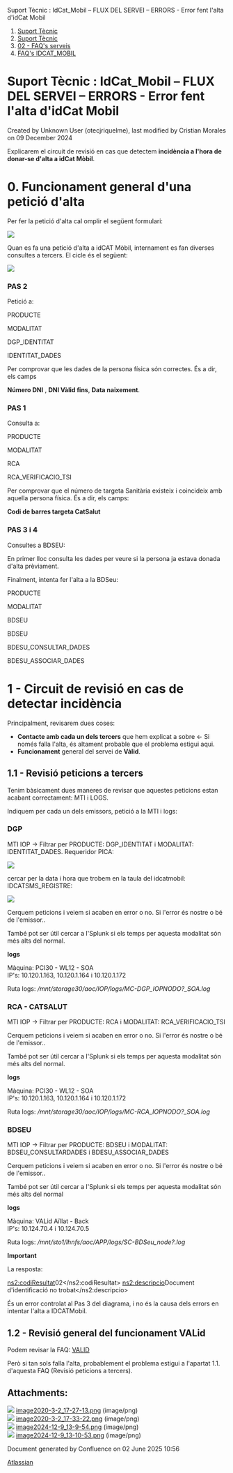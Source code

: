 Suport Tècnic : IdCat\_Mobil – FLUX DEL SERVEI – ERRORS - Error fent l'alta d'idCat Mobil  

1.  [Suport Tècnic](index.md)
2.  [Suport Tècnic](13893782.md)
3.  [02 - FAQ's serveis](26313393.md)
4.  [FAQ's IDCAT\_MOBIL](28705595.md)

Suport Tècnic : IdCat\_Mobil – FLUX DEL SERVEI – ERRORS - Error fent l'alta d'idCat Mobil
=========================================================================================

Created by Unknown User (otecjriquelme), last modified by Cristian Morales on 09 December 2024

Explicarem el circuit de revisió en cas que detectem **incidència a l'hora de donar-se d'alta a idCat Mòbil**.

0\. Funcionament general d'una petició d'alta
=============================================

Per fer la petició d'alta cal omplir el següent formulari:

![](attachments/36339737/36339739.png)

Quan es fa una petició d'alta a idCAT Mòbil, internament es fan diverses consultes a tercers. El cicle és el següent:

  

![](attachments/36339737/36339738.png)

  

### PAS 2

Petició a:

PRODUCTE

MODALITAT

DGP\_IDENTITAT

IDENTITAT\_DADES

Per comprovar que les dades de la persona física són correctes. És a dir, els camps

**Número DNI** , **DNI Vàlid fins**, **Data naixement**.

### PAS 1

Consulta a:

PRODUCTE

MODALITAT

RCA

RCA\_VERIFICACIO\_TSI

Per comprovar que el número de targeta Sanitària existeix i coincideix amb aquella persona física. És a dir, els camps:

**Codi de barres targeta CatSalut**

### PAS 3 i 4

Consultes a BDSEU:

En primer lloc consulta les dades per veure si la persona ja estava donada d'alta prèviament.

Finalment, intenta fer l'alta a la BDSeu:

PRODUCTE

MODALITAT

BDSEU

BDSEU

BDESU\_CONSULTAR\_DADES

BDESU\_ASSOCIAR\_DADES

1 - Circuit de revisió en cas de detectar incidència
====================================================

Principalment, revisarem dues coses:

*   **Contacte amb cada un dels tercers** que hem explicat a sobre ← Si només falla l'alta, és altament probable que el problema estigui aqui.
*   **Funcionament** general del servei de **Vàlid**.

1.1 - Revisió peticions a tercers
---------------------------------

Tenim bàsicament dues maneres de revisar que aquestes peticions estan acabant correctament: MTI i LOGS.

Indiquem per cada un dels emissors, petició a la MTI i logs:

### DGP

  

MTI IOP → Filtrar per PRODUCTE: DGP\_IDENTITAT i MODALITAT: IDENTITAT\_DADES. Requeridor PICA:

  

![](attachments/36339737/118554976.png)

  

cercar per la data i hora que trobem en la taula del idcatmobil: IDCATSMS\_REGISTRE:

![](attachments/36339737/118554977.png)

  

  

Cerquem peticions i veiem si acaben en error o no. Si l'error és nostre o bé de l'emissor..

  

També pot ser útil cercar a l'Splunk si els temps per aquesta modalitat són més alts del normal.

  

**logs**

Màquina: PCI30 - WL12 - SOA  
IP's: 10.120.1.163, 10.120.1.164 i 10.120.1.172

Ruta logs: _/mnt/storage30/aoc/IOP/logs/MC-DGP\_IOPNODO?\_SOA.log_

  

### RCA - CATSALUT

  

MTI IOP → Filtrar per PRODUCTE: RCA i MODALITAT: RCA\_VERIFICACIO\_TSI

  

Cerquem peticions i veiem si acaben en error o no. Si l'error és nostre o bé de l'emissor..

  

També pot ser útil cercar a l'Splunk si els temps per aquesta modalitat són més alts del normal.

  

**logs**

Màquina: PCI30 - WL12 - SOA  
IP's: 10.120.1.163, 10.120.1.164 i 10.120.1.172

Ruta logs: _/mnt/storage30/aoc/IOP/logs/MC-RCA\_IOPNODO?\_SOA.log_

### BDSEU

  

MTI IOP → Filtrar per PRODUCTE: BDSEU i MODALITAT: BDSEU\_CONSULTARDADES i BDESU\_ASSOCIAR\_DADES

  

Cerquem peticions i veiem si acaben en error o no. Si l'error és nostre o bé de l'emissor..

  

També pot ser útil cercar a l'Splunk si els temps per aquesta modalitat són més alts del normal

  

**logs**

Màquina: VALid Aïllat - Back  
IP's: 10.124.70.4 i 10.124.70.5

Ruta logs: _/mnt/sto1/lhnfs/aoc/APP/logs/SC-BDSeu\_node?.log_

**Important**

La resposta:

 <ns2:codiResultat>02</ns2:codiResultat>
 <ns2:descripcio>Document d'identificació no trobat</ns2:descripcio>

És un error controlat al Pas 3 del diagrama, i no és la causa dels errors en intentar l'alta a IDCATMobil.

  

1.2 - Revisió general del funcionament VALid
--------------------------------------------

Podem revisar la FAQ: [VALID](https://intranet.aoc.cat/pages/viewpage.action?pageId=26313594)

Però si tan sols falla l'alta, probablement el problema estigui a l'apartat 1.1. d'aquesta FAQ (Revisió peticions a tercers).

Attachments:
------------

![](images/icons/bullet_blue.gif) [image2020-3-2\_17-27-13.png](attachments/36339737/36339738.png) (image/png)  
![](images/icons/bullet_blue.gif) [image2020-3-2\_17-33-22.png](attachments/36339737/36339739.png) (image/png)  
![](images/icons/bullet_blue.gif) [image2024-12-9\_13-9-54.png](attachments/36339737/118554976.png) (image/png)  
![](images/icons/bullet_blue.gif) [image2024-12-9\_13-10-53.png](attachments/36339737/118554977.png) (image/png)  

Document generated by Confluence on 02 June 2025 10:56

[Atlassian](http://www.atlassian.com/)